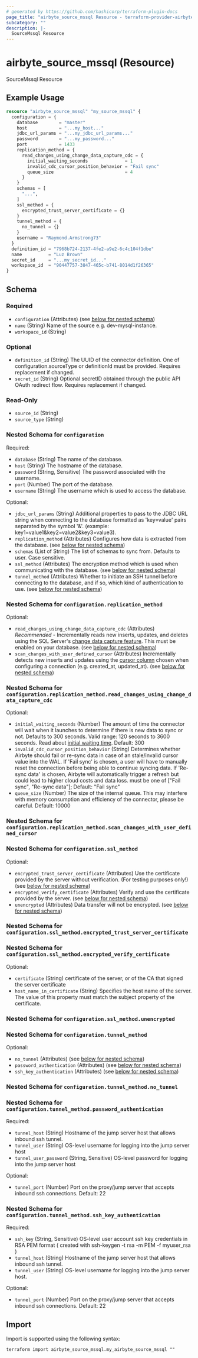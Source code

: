 ```yaml
---
# generated by https://github.com/hashicorp/terraform-plugin-docs
page_title: "airbyte_source_mssql Resource - terraform-provider-airbyte"
subcategory: ""
description: |-
  SourceMssql Resource
---
```


# airbyte_source_mssql (Resource)

SourceMssql Resource

## Example Usage

```terraform
resource "airbyte_source_mssql" "my_source_mssql" {
  configuration = {
    database        = "master"
    host            = "...my_host..."
    jdbc_url_params = "...my_jdbc_url_params..."
    password        = "...my_password..."
    port            = 1433
    replication_method = {
      read_changes_using_change_data_capture_cdc = {
        initial_waiting_seconds              = 1
        invalid_cdc_cursor_position_behavior = "Fail sync"
        queue_size                           = 4
      }
    }
    schemas = [
      "...",
    ]
    ssl_method = {
      encrypted_trust_server_certificate = {}
    }
    tunnel_method = {
      no_tunnel = {}
    }
    username = "Raymond.Armstrong73"
  }
  definition_id = "7968b724-2137-4fe2-a9e2-6c4c104f1dbe"
  name          = "Luz Brown"
  secret_id     = "...my_secret_id..."
  workspace_id  = "90447757-3847-465c-b741-8014d1f26365"
}
```

<!-- schema generated by tfplugindocs -->
## Schema

### Required

- `configuration` (Attributes) (see [below for nested schema](#nestedatt--configuration))
- `name` (String) Name of the source e.g. dev-mysql-instance.
- `workspace_id` (String)

### Optional

- `definition_id` (String) The UUID of the connector definition. One of configuration.sourceType or definitionId must be provided. Requires replacement if changed.
- `secret_id` (String) Optional secretID obtained through the public API OAuth redirect flow. Requires replacement if changed.

### Read-Only

- `source_id` (String)
- `source_type` (String)

<a id="nestedatt--configuration"></a>
### Nested Schema for `configuration`

Required:

- `database` (String) The name of the database.
- `host` (String) The hostname of the database.
- `password` (String, Sensitive) The password associated with the username.
- `port` (Number) The port of the database.
- `username` (String) The username which is used to access the database.

Optional:

- `jdbc_url_params` (String) Additional properties to pass to the JDBC URL string when connecting to the database formatted as 'key=value' pairs separated by the symbol '&'. (example: key1=value1&key2=value2&key3=value3).
- `replication_method` (Attributes) Configures how data is extracted from the database. (see [below for nested schema](#nestedatt--configuration--replication_method))
- `schemas` (List of String) The list of schemas to sync from. Defaults to user. Case sensitive.
- `ssl_method` (Attributes) The encryption method which is used when communicating with the database. (see [below for nested schema](#nestedatt--configuration--ssl_method))
- `tunnel_method` (Attributes) Whether to initiate an SSH tunnel before connecting to the database, and if so, which kind of authentication to use. (see [below for nested schema](#nestedatt--configuration--tunnel_method))

<a id="nestedatt--configuration--replication_method"></a>
### Nested Schema for `configuration.replication_method`

Optional:

- `read_changes_using_change_data_capture_cdc` (Attributes) <i>Recommended</i> - Incrementally reads new inserts, updates, and deletes using the SQL Server's <a href="https://docs.airbyte.com/integrations/sources/mssql/#change-data-capture-cdc">change data capture feature</a>. This must be enabled on your database. (see [below for nested schema](#nestedatt--configuration--replication_method--read_changes_using_change_data_capture_cdc))
- `scan_changes_with_user_defined_cursor` (Attributes) Incrementally detects new inserts and updates using the <a href="https://docs.airbyte.com/understanding-airbyte/connections/incremental-append/#user-defined-cursor">cursor column</a> chosen when configuring a connection (e.g. created_at, updated_at). (see [below for nested schema](#nestedatt--configuration--replication_method--scan_changes_with_user_defined_cursor))

<a id="nestedatt--configuration--replication_method--read_changes_using_change_data_capture_cdc"></a>
### Nested Schema for `configuration.replication_method.read_changes_using_change_data_capture_cdc`

Optional:

- `initial_waiting_seconds` (Number) The amount of time the connector will wait when it launches to determine if there is new data to sync or not. Defaults to 300 seconds. Valid range: 120 seconds to 3600 seconds. Read about <a href="https://docs.airbyte.com/integrations/sources/mysql/#change-data-capture-cdc">initial waiting time</a>. Default: 300
- `invalid_cdc_cursor_position_behavior` (String) Determines whether Airbyte should fail or re-sync data in case of an stale/invalid cursor value into the WAL. If 'Fail sync' is chosen, a user will have to manually reset the connection before being able to continue syncing data. If 'Re-sync data' is chosen, Airbyte will automatically trigger a refresh but could lead to higher cloud costs and data loss. must be one of ["Fail sync", "Re-sync data"]; Default: "Fail sync"
- `queue_size` (Number) The size of the internal queue. This may interfere with memory consumption and efficiency of the connector, please be careful. Default: 10000


<a id="nestedatt--configuration--replication_method--scan_changes_with_user_defined_cursor"></a>
### Nested Schema for `configuration.replication_method.scan_changes_with_user_defined_cursor`



<a id="nestedatt--configuration--ssl_method"></a>
### Nested Schema for `configuration.ssl_method`

Optional:

- `encrypted_trust_server_certificate` (Attributes) Use the certificate provided by the server without verification. (For testing purposes only!) (see [below for nested schema](#nestedatt--configuration--ssl_method--encrypted_trust_server_certificate))
- `encrypted_verify_certificate` (Attributes) Verify and use the certificate provided by the server. (see [below for nested schema](#nestedatt--configuration--ssl_method--encrypted_verify_certificate))
- `unencrypted` (Attributes) Data transfer will not be encrypted. (see [below for nested schema](#nestedatt--configuration--ssl_method--unencrypted))

<a id="nestedatt--configuration--ssl_method--encrypted_trust_server_certificate"></a>
### Nested Schema for `configuration.ssl_method.encrypted_trust_server_certificate`


<a id="nestedatt--configuration--ssl_method--encrypted_verify_certificate"></a>
### Nested Schema for `configuration.ssl_method.encrypted_verify_certificate`

Optional:

- `certificate` (String) certificate of the server, or of the CA that signed the server certificate
- `host_name_in_certificate` (String) Specifies the host name of the server. The value of this property must match the subject property of the certificate.


<a id="nestedatt--configuration--ssl_method--unencrypted"></a>
### Nested Schema for `configuration.ssl_method.unencrypted`



<a id="nestedatt--configuration--tunnel_method"></a>
### Nested Schema for `configuration.tunnel_method`

Optional:

- `no_tunnel` (Attributes) (see [below for nested schema](#nestedatt--configuration--tunnel_method--no_tunnel))
- `password_authentication` (Attributes) (see [below for nested schema](#nestedatt--configuration--tunnel_method--password_authentication))
- `ssh_key_authentication` (Attributes) (see [below for nested schema](#nestedatt--configuration--tunnel_method--ssh_key_authentication))

<a id="nestedatt--configuration--tunnel_method--no_tunnel"></a>
### Nested Schema for `configuration.tunnel_method.no_tunnel`


<a id="nestedatt--configuration--tunnel_method--password_authentication"></a>
### Nested Schema for `configuration.tunnel_method.password_authentication`

Required:

- `tunnel_host` (String) Hostname of the jump server host that allows inbound ssh tunnel.
- `tunnel_user` (String) OS-level username for logging into the jump server host
- `tunnel_user_password` (String, Sensitive) OS-level password for logging into the jump server host

Optional:

- `tunnel_port` (Number) Port on the proxy/jump server that accepts inbound ssh connections. Default: 22


<a id="nestedatt--configuration--tunnel_method--ssh_key_authentication"></a>
### Nested Schema for `configuration.tunnel_method.ssh_key_authentication`

Required:

- `ssh_key` (String, Sensitive) OS-level user account ssh key credentials in RSA PEM format ( created with ssh-keygen -t rsa -m PEM -f myuser_rsa )
- `tunnel_host` (String) Hostname of the jump server host that allows inbound ssh tunnel.
- `tunnel_user` (String) OS-level username for logging into the jump server host.

Optional:

- `tunnel_port` (Number) Port on the proxy/jump server that accepts inbound ssh connections. Default: 22

## Import

Import is supported using the following syntax:

```shell
terraform import airbyte_source_mssql.my_airbyte_source_mssql ""
```

